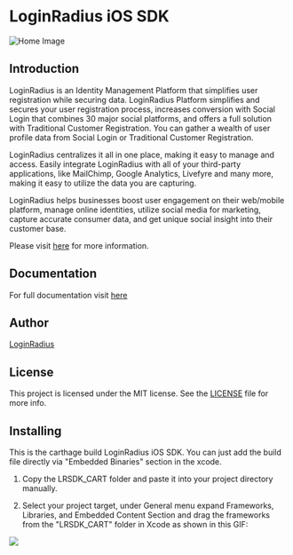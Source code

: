 # LoginRadius iOS SDK
![Home Image](http://docs.lrcontent.com/resources/github/banner-1544x500.png)

## Introduction ##
LoginRadius is an Identity Management Platform that simplifies user registration while securing data. LoginRadius Platform simplifies and secures your user registration process, increases conversion with Social Login that combines 30 major social platforms, and offers a full solution with Traditional Customer Registration. You can gather a wealth of user profile data from Social Login or Traditional Customer Registration.

LoginRadius centralizes it all in one place, making it easy to manage and access. Easily integrate LoginRadius with all of your third-party applications, like MailChimp, Google Analytics, Livefyre and many more, making it easy to utilize the data you are capturing.

LoginRadius helps businesses boost user engagement on their web/mobile platform, manage online identities, utilize social media for marketing, capture accurate consumer data, and get unique social insight into their customer base.

Please visit [here](http://www.loginradius.com/) for more information.

## Documentation
For full documentation visit [here](https://docs.loginradius.com/api/v2/mobile-libraries/ios-library)

## Author

[LoginRadius](https://www.loginradius.com/)

## License

This project is licensed under the MIT license. See the [LICENSE](LICENSE) file for more info.

## Installing

This is the carthage build LoginRadius iOS SDK. You can just add the build file directly via "Embedded Binaries" section in the xcode.

1. Copy the LRSDK_CART folder and paste it into your project directory manually.

2. Select your project target, under General menu expand Frameworks, Libraries, and Embedded Content Section and drag the frameworks from the "LRSDK_CART" folder in Xcode as shown in this GIF:

![](https://media.giphy.com/media/TL1ZSHHDbxwxFauCa7/giphy.gif)
